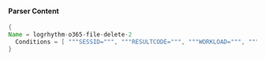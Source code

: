 #### Parser Content
```Java
{
Name = logrhythm-o365-file-delete-2
  Conditions = [ """SESSID=""", """RESULTCODE=""", """WORKLOAD=""", """COMMAND=FolderDeleted""", """OBJECT=""" ]
}
```